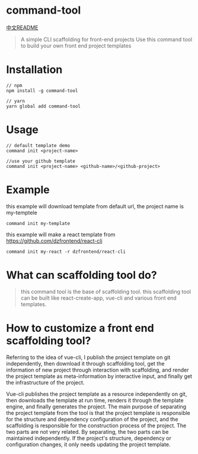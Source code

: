 # command-tool

[中文README](./README_zh.md)

> A simple CLI scaffolding for front-end projects
> Use this command tool to build your own front end project templates

# Installation

	// npm
	npm install -g command-tool

	// yarn
	yarn global add command-tool

# Usage

	// default template demo
	command init <project-name>

	//use your github template
	command init <project-name> <github-name>/<github-project>

# Example

this example will download template from default url, the project name is my-temptele

	command init my-template

this example will make a react template from https://github.com/dzfrontend/react-cli

	command init my-react -r dzfrontend/react-cli

# What can scaffolding tool do?

>  this command tool is the base of scaffolding tool. this scaffolding tool can be built like react-create-app, vue-cli and various front end templates.

# How to customize a front end scaffolding tool?

Referring to the idea of vue-cli, I publish the project template on git independently, then download it through scaffolding tool, get the information of new project through interaction with scaffolding, and render the project template as meta-information by interactive input, and finally get the infrastructure of the project.

Vue-cli publishes the project template as a resource independently on git, then downloads the template at run time, renders it through the template engine, and finally generates the project. The main purpose of separating the project template from the tool is that the project template is responsible for the structure and dependency configuration of the project, and the scaffolding is responsible for the construction process of the project. The two parts are not very related. By separating, the two parts can be maintained independently. If the project's structure, dependency or configuration changes, it only needs updating the project template.
